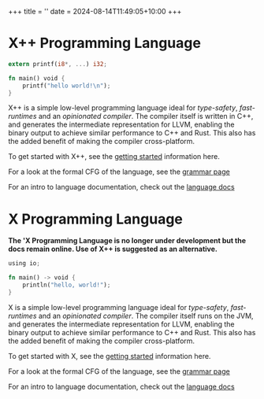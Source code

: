 +++
title = ''
date = 2024-08-14T11:49:05+10:00
+++

# X++ Programming Language

```Rust
extern printf(i8*, ...) i32;

fn main() void {
    printf("hello world!\n");
}
```

X++ is a simple low-level programming language ideal for *type-safety*, *fast-runtimes* and an 
*opinionated compiler*. The compiler itself is written in C++, and generates the intermediate representation
for LLVM, enabling the binary output to achieve similar performance to C++ and Rust. This also has the 
added benefit of making the compiler cross-platform.

To get started with X++, see the [getting started](/docs/getting-started/) information here.

For a look at the formal CFG of the language, see the [grammar page](/docs/grammar)

For an intro to language documentation, check out the [language docs](/docs/language/your-first-program.md)


# X Programming Language

**The 'X Programming Language is no longer under development but the docs remain online. Use of X++ is suggested as an alternative.**

```Rust
using io;

fn main() -> void {
    println("hello, world!");
}
```

X is a simple low-level programming language ideal for *type-safety*, *fast-runtimes* and an 
*opinionated compiler*. The compiler itself runs on the JVM, and generates the intermediate representation
for LLVM, enabling the binary output to achieve similar performance to C++ and Rust. This also has the 
added benefit of making the compiler cross-platform.

To get started with X, see the [getting started](/docs/getting-started/) information here.

For a look at the formal CFG of the language, see the [grammar page](/docs/grammar)

For an intro to language documentation, check out the [language docs](/docs/language/your-first-program.md)